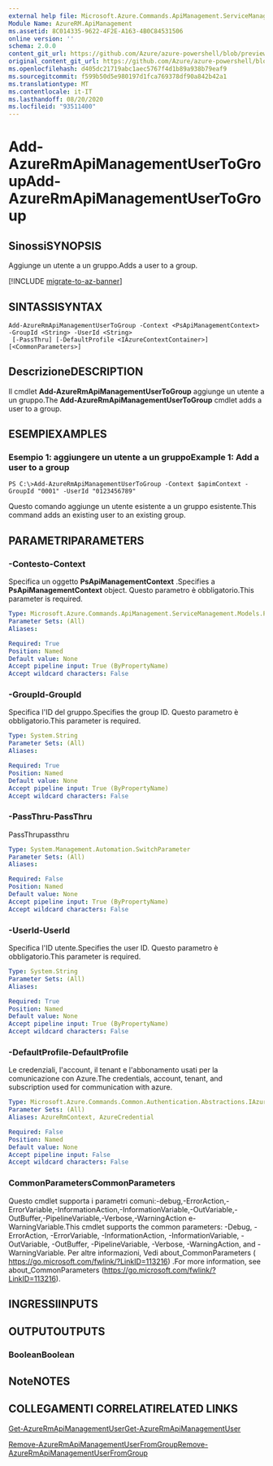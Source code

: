 ```yaml
---
external help file: Microsoft.Azure.Commands.ApiManagement.ServiceManagement.dll-Help.xml
Module Name: AzureRM.ApiManagement
ms.assetid: 8C014335-9622-4F2E-A163-4B0C84531506
online version: ''
schema: 2.0.0
content_git_url: https://github.com/Azure/azure-powershell/blob/preview/src/ResourceManager/ApiManagement/Commands.ApiManagement/help/Add-AzureRmApiManagementUserToGroup.md
original_content_git_url: https://github.com/Azure/azure-powershell/blob/preview/src/ResourceManager/ApiManagement/Commands.ApiManagement/help/Add-AzureRmApiManagementUserToGroup.md
ms.openlocfilehash: d405dc21719abc1aec5767f4d1b89a938b79eaf9
ms.sourcegitcommit: f599b50d5e980197d1fca769378df90a842b42a1
ms.translationtype: MT
ms.contentlocale: it-IT
ms.lasthandoff: 08/20/2020
ms.locfileid: "93511400"
---
```

# <span data-ttu-id="bc18b-101">Add-AzureRmApiManagementUserToGroup</span><span class="sxs-lookup"><span data-stu-id="bc18b-101">Add-AzureRmApiManagementUserToGroup</span></span>

## <span data-ttu-id="bc18b-102">Sinossi</span><span class="sxs-lookup"><span data-stu-id="bc18b-102">SYNOPSIS</span></span>
<span data-ttu-id="bc18b-103">Aggiunge un utente a un gruppo.</span><span class="sxs-lookup"><span data-stu-id="bc18b-103">Adds a user to a group.</span></span>

[!INCLUDE [migrate-to-az-banner](../../includes/migrate-to-az-banner.md)]

## <span data-ttu-id="bc18b-104">SINTASSI</span><span class="sxs-lookup"><span data-stu-id="bc18b-104">SYNTAX</span></span>

```
Add-AzureRmApiManagementUserToGroup -Context <PsApiManagementContext> -GroupId <String> -UserId <String>
 [-PassThru] [-DefaultProfile <IAzureContextContainer>] [<CommonParameters>]
```

## <span data-ttu-id="bc18b-105">Descrizione</span><span class="sxs-lookup"><span data-stu-id="bc18b-105">DESCRIPTION</span></span>
<span data-ttu-id="bc18b-106">Il cmdlet **Add-AzureRmApiManagementUserToGroup** aggiunge un utente a un gruppo.</span><span class="sxs-lookup"><span data-stu-id="bc18b-106">The **Add-AzureRmApiManagementUserToGroup** cmdlet adds a user to a group.</span></span>

## <span data-ttu-id="bc18b-107">ESEMPI</span><span class="sxs-lookup"><span data-stu-id="bc18b-107">EXAMPLES</span></span>

### <span data-ttu-id="bc18b-108">Esempio 1: aggiungere un utente a un gruppo</span><span class="sxs-lookup"><span data-stu-id="bc18b-108">Example 1: Add a user to a group</span></span>
```
PS C:\>Add-AzureRmApiManagementUserToGroup -Context $apimContext -GroupId "0001" -UserId "0123456789"
```

<span data-ttu-id="bc18b-109">Questo comando aggiunge un utente esistente a un gruppo esistente.</span><span class="sxs-lookup"><span data-stu-id="bc18b-109">This command adds an existing user to an existing group.</span></span>

## <span data-ttu-id="bc18b-110">PARAMETRI</span><span class="sxs-lookup"><span data-stu-id="bc18b-110">PARAMETERS</span></span>

### <span data-ttu-id="bc18b-111">-Contesto</span><span class="sxs-lookup"><span data-stu-id="bc18b-111">-Context</span></span>
<span data-ttu-id="bc18b-112">Specifica un oggetto **PsApiManagementContext** .</span><span class="sxs-lookup"><span data-stu-id="bc18b-112">Specifies a **PsApiManagementContext** object.</span></span>
<span data-ttu-id="bc18b-113">Questo parametro è obbligatorio.</span><span class="sxs-lookup"><span data-stu-id="bc18b-113">This parameter is required.</span></span>

```yaml
Type: Microsoft.Azure.Commands.ApiManagement.ServiceManagement.Models.PsApiManagementContext
Parameter Sets: (All)
Aliases: 

Required: True
Position: Named
Default value: None
Accept pipeline input: True (ByPropertyName)
Accept wildcard characters: False
```

### <span data-ttu-id="bc18b-114">-GroupId</span><span class="sxs-lookup"><span data-stu-id="bc18b-114">-GroupId</span></span>
<span data-ttu-id="bc18b-115">Specifica l'ID del gruppo.</span><span class="sxs-lookup"><span data-stu-id="bc18b-115">Specifies the group ID.</span></span>
<span data-ttu-id="bc18b-116">Questo parametro è obbligatorio.</span><span class="sxs-lookup"><span data-stu-id="bc18b-116">This parameter is required.</span></span>

```yaml
Type: System.String
Parameter Sets: (All)
Aliases: 

Required: True
Position: Named
Default value: None
Accept pipeline input: True (ByPropertyName)
Accept wildcard characters: False
```

### <span data-ttu-id="bc18b-117">-PassThru</span><span class="sxs-lookup"><span data-stu-id="bc18b-117">-PassThru</span></span>
<span data-ttu-id="bc18b-118">PassThru</span><span class="sxs-lookup"><span data-stu-id="bc18b-118">passthru</span></span>

```yaml
Type: System.Management.Automation.SwitchParameter
Parameter Sets: (All)
Aliases: 

Required: False
Position: Named
Default value: None
Accept pipeline input: True (ByPropertyName)
Accept wildcard characters: False
```

### <span data-ttu-id="bc18b-119">-UserId</span><span class="sxs-lookup"><span data-stu-id="bc18b-119">-UserId</span></span>
<span data-ttu-id="bc18b-120">Specifica l'ID utente.</span><span class="sxs-lookup"><span data-stu-id="bc18b-120">Specifies the user ID.</span></span>
<span data-ttu-id="bc18b-121">Questo parametro è obbligatorio.</span><span class="sxs-lookup"><span data-stu-id="bc18b-121">This parameter is required.</span></span>

```yaml
Type: System.String
Parameter Sets: (All)
Aliases: 

Required: True
Position: Named
Default value: None
Accept pipeline input: True (ByPropertyName)
Accept wildcard characters: False
```

### <span data-ttu-id="bc18b-122">-DefaultProfile</span><span class="sxs-lookup"><span data-stu-id="bc18b-122">-DefaultProfile</span></span>
<span data-ttu-id="bc18b-123">Le credenziali, l'account, il tenant e l'abbonamento usati per la comunicazione con Azure.</span><span class="sxs-lookup"><span data-stu-id="bc18b-123">The credentials, account, tenant, and subscription used for communication with azure.</span></span>

```yaml
Type: Microsoft.Azure.Commands.Common.Authentication.Abstractions.IAzureContextContainer
Parameter Sets: (All)
Aliases: AzureRmContext, AzureCredential

Required: False
Position: Named
Default value: None
Accept pipeline input: False
Accept wildcard characters: False
```

### <span data-ttu-id="bc18b-124">CommonParameters</span><span class="sxs-lookup"><span data-stu-id="bc18b-124">CommonParameters</span></span>
<span data-ttu-id="bc18b-125">Questo cmdlet supporta i parametri comuni:-debug,-ErrorAction,-ErrorVariable,-InformationAction,-InformationVariable,-OutVariable,-OutBuffer,-PipelineVariable,-Verbose,-WarningAction e-WarningVariable.</span><span class="sxs-lookup"><span data-stu-id="bc18b-125">This cmdlet supports the common parameters: -Debug, -ErrorAction, -ErrorVariable, -InformationAction, -InformationVariable, -OutVariable, -OutBuffer, -PipelineVariable, -Verbose, -WarningAction, and -WarningVariable.</span></span> <span data-ttu-id="bc18b-126">Per altre informazioni, Vedi about_CommonParameters ( https://go.microsoft.com/fwlink/?LinkID=113216) .</span><span class="sxs-lookup"><span data-stu-id="bc18b-126">For more information, see about_CommonParameters (https://go.microsoft.com/fwlink/?LinkID=113216).</span></span>

## <span data-ttu-id="bc18b-127">INGRESSI</span><span class="sxs-lookup"><span data-stu-id="bc18b-127">INPUTS</span></span>

## <span data-ttu-id="bc18b-128">OUTPUT</span><span class="sxs-lookup"><span data-stu-id="bc18b-128">OUTPUTS</span></span>

### <span data-ttu-id="bc18b-129">Boolean</span><span class="sxs-lookup"><span data-stu-id="bc18b-129">Boolean</span></span>

## <span data-ttu-id="bc18b-130">Note</span><span class="sxs-lookup"><span data-stu-id="bc18b-130">NOTES</span></span>

## <span data-ttu-id="bc18b-131">COLLEGAMENTI CORRELATI</span><span class="sxs-lookup"><span data-stu-id="bc18b-131">RELATED LINKS</span></span>

[<span data-ttu-id="bc18b-132">Get-AzureRmApiManagementUser</span><span class="sxs-lookup"><span data-stu-id="bc18b-132">Get-AzureRmApiManagementUser</span></span>](./Get-AzureRmApiManagementUser.md)

[<span data-ttu-id="bc18b-133">Remove-AzureRmApiManagementUserFromGroup</span><span class="sxs-lookup"><span data-stu-id="bc18b-133">Remove-AzureRmApiManagementUserFromGroup</span></span>](./Remove-AzureRmApiManagementUserFromGroup.md)



